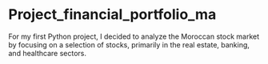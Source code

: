 # Project_financial_portfolio_ma
For my first Python project, I decided to analyze the Moroccan stock market by focusing on a selection of stocks, primarily in the real estate, banking, and healthcare sectors.
